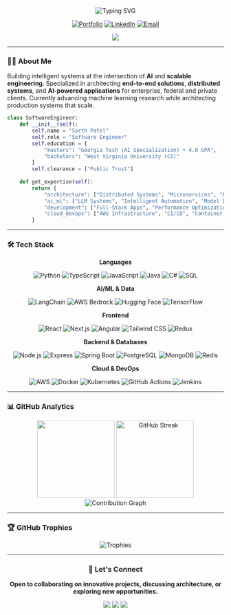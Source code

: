 <div align="center">

<img src="https://readme-typing-svg.demolab.com?font=Fira+Code&weight=600&size=28&duration=2000&pause=500&color=6366F1&center=true&vCenter=true&multiline=true&repeat=false&random=false&width=800&height=100&lines=Sarth+Patel;Software+Engineer+%7C+AI%2FML+Specialist" alt="Typing SVG" />

<p>
  <a href="https://sarthpatel.com"><img src="https://img.shields.io/badge/Portfolio-000000?style=for-the-badge&logo=About.me&logoColor=white" alt="Portfolio"/></a>
  <a href="https://linkedin.com/in/sarthbpatel"><img src="https://img.shields.io/badge/LinkedIn-0A66C2?style=for-the-badge&logo=linkedin&logoColor=white" alt="LinkedIn"/></a>
  <a href="mailto:contact@sarthpatel.com"><img src="https://img.shields.io/badge/Email-EA4335?style=for-the-badge&logo=gmail&logoColor=white" alt="Email"/></a>
</p>

![](https://komarev.com/ghpvc/?username=sarthbpatel&color=6366F1&label=Profile+Views&style=for-the-badge)

</div>

---

### 👨‍💻 About Me

Building intelligent systems at the intersection of **AI** and **scalable engineering**. Specialized in architecting **end-to-end solutions**, **distributed systems**, and **AI-powered applications** for enterprise, federal and private clients. Currently advancing machine learning research while architecting production systems that scale.

```python
class SoftwareEngineer:
    def __init__(self):
        self.name = "Sarth Patel"
        self.role = "Software Engineer"
        self.education = {
            "masters": "Georgia Tech (AI Specialization) • 4.0 GPA",
            "bachelors": "West Virginia University (CS)"
        }
        self.clearance = ["Public Trust"]
    
    def get_expertise(self):
        return {
            "architecture": ["Distributed Systems", "Microservices", "Event-Driven Design"],
            "ai_ml": ["LLM Systems", "Intelligent Automation", "Model Deployment"],
            "development": ["Full-Stack Apps", "Performance Optimization", "API Design"],
            "cloud_devops": ["AWS Infrastructure", "CI/CD", "Container Orchestration"]
        }
```

---

### 🛠️ Tech Stack

<div align="center">

**Languages**

![Python](https://img.shields.io/badge/Python-3776AB?style=plastic&logo=python&logoColor=white) ![TypeScript](https://img.shields.io/badge/TypeScript-3178C6?style=plastic&logo=typescript&logoColor=white) ![JavaScript](https://img.shields.io/badge/JavaScript-F7DF1E?style=plastic&logo=javascript&logoColor=black) ![Java](https://img.shields.io/badge/Java-007396?style=plastic&logo=openjdk&logoColor=white) ![C#](https://img.shields.io/badge/C%23-239120?style=plastic&logo=csharp&logoColor=white) ![SQL](https://img.shields.io/badge/SQL-4479A1?style=plastic&logo=postgresql&logoColor=white)

**AI/ML & Data**

![LangChain](https://img.shields.io/badge/LangChain-121212?style=plastic&logo=chainlink&logoColor=white) ![AWS Bedrock](https://img.shields.io/badge/AWS_Bedrock-FF9900?style=plastic&logo=amazon-aws&logoColor=white) ![Hugging Face](https://img.shields.io/badge/Hugging_Face-FFD21E?style=plastic&logo=huggingface&logoColor=black) ![TensorFlow](https://img.shields.io/badge/TensorFlow-FF6F00?style=plastic&logo=tensorflow&logoColor=white)

**Frontend**

![React](https://img.shields.io/badge/React-61DAFB?style=plastic&logo=react&logoColor=black) ![Next.js](https://img.shields.io/badge/Next.js-000000?style=plastic&logo=next.js&logoColor=white) ![Angular](https://img.shields.io/badge/Angular-DD0031?style=plastic&logo=angular&logoColor=white) ![Tailwind CSS](https://img.shields.io/badge/Tailwind_CSS-38B2AC?style=plastic&logo=tailwind-css&logoColor=white) ![Redux](https://img.shields.io/badge/Redux-764ABC?style=plastic&logo=redux&logoColor=white)

**Backend & Databases**

![Node.js](https://img.shields.io/badge/Node.js-339933?style=plastic&logo=node.js&logoColor=white) ![Express](https://img.shields.io/badge/Express-000000?style=plastic&logo=express&logoColor=white) ![Spring Boot](https://img.shields.io/badge/Spring_Boot-6DB33F?style=plastic&logo=spring-boot&logoColor=white) ![PostgreSQL](https://img.shields.io/badge/PostgreSQL-4169E1?style=plastic&logo=postgresql&logoColor=white) ![MongoDB](https://img.shields.io/badge/MongoDB-47A248?style=plastic&logo=mongodb&logoColor=white) ![Redis](https://img.shields.io/badge/Redis-DC382D?style=plastic&logo=redis&logoColor=white)

**Cloud & DevOps**

![AWS](https://img.shields.io/badge/AWS-232F3E?style=plastic&logo=amazon-aws&logoColor=white) ![Docker](https://img.shields.io/badge/Docker-2496ED?style=plastic&logo=docker&logoColor=white) ![Kubernetes](https://img.shields.io/badge/Kubernetes-326CE5?style=plastic&logo=kubernetes&logoColor=white) ![GitHub Actions](https://img.shields.io/badge/GitHub_Actions-2088FF?style=plastic&logo=github-actions&logoColor=white) ![Jenkins](https://img.shields.io/badge/Jenkins-D24939?style=plastic&logo=jenkins&logoColor=white)

</div>

---

### 📊 GitHub Analytics

<div align="center">
  <img height="180em" src="https://github-readme-stats.vercel.app/api/top-langs/?username=sarthbpatel&layout=compact&langs_count=8&theme=react&hide_border=true&bg_color=0D1117&title_color=6366F1&text_color=C9D1D9"/>
  <img height="180em" src="https://github-readme-streak-stats.herokuapp.com/?user=sarthbpatel&theme=react&hide_border=true&background=0D1117&ring=6366F1&fire=6366F1&currStreakLabel=6366F1" alt="GitHub Streak"/>
</div>

<div align="center">
  <img src="https://github-readme-activity-graph.vercel.app/graph?username=sarthbpatel&custom_title=Contribution%20Graph&bg_color=0D1117&color=6366F1&line=6366F1&point=C9D1D9&area_color=6366F1&area=true&hide_border=true" alt="Contribution Graph"/>
</div>

---

### 🏆 GitHub Trophies

<div align="center">
  <img src="https://github-profile-trophy.vercel.app/?username=sarthbpatel&theme=algolia&no-frame=true&no-bg=true&column=7&margin-w=15&margin-h=15" alt="Trophies"/>
</div>

---


<div align="center">

### 🤝 Let's Connect

**Open to collaborating on innovative projects, discussing architecture, or exploring new opportunities.**

[<img src="https://img.shields.io/badge/Portfolio-Visit_Site-6366F1?style=for-the-badge&logo=google-chrome&logoColor=white" />](https://sarthpatel.com)
[<img src="https://img.shields.io/badge/LinkedIn-Connect-0A66C2?style=for-the-badge&logo=linkedin&logoColor=white" />](https://linkedin.com/in/sarthbpatel)
[<img src="https://img.shields.io/badge/Email-Reach_Out-EA4335?style=for-the-badge&logo=gmail&logoColor=white" />](mailto:contact@sarthpatel.com)

</div>